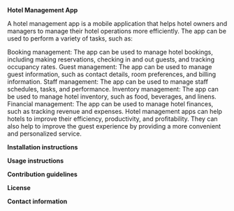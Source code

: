 **Hotel Management App**

A hotel management app is a mobile application that helps hotel owners and managers to manage their hotel operations more efficiently. The app can be used to perform a variety of tasks, such as:

Booking management: The app can be used to manage hotel bookings, including making reservations, checking in and out guests, and tracking occupancy rates.
Guest management: The app can be used to manage guest information, such as contact details, room preferences, and billing information.
Staff management: The app can be used to manage staff schedules, tasks, and performance.
Inventory management: The app can be used to manage hotel inventory, such as food, beverages, and linens.
Financial management: The app can be used to manage hotel finances, such as tracking revenue and expenses.
Hotel management apps can help hotels to improve their efficiency, productivity, and profitability. They can also help to improve the guest experience by providing a more convenient and personalized service.

**Installation instructions**

**Usage instructions**

**Contribution guidelines**

**License**

**Contact information**
